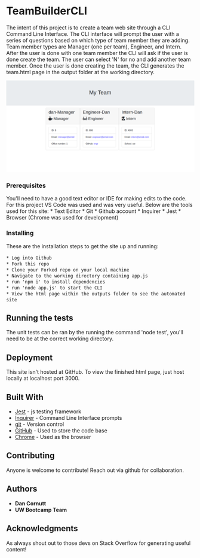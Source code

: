 # TeamBuilderCLI

The intent of this project is to create a team web site through a CLI Command Line Interface. The CLI interface will prompt the user with a series of questions based on which type of team member they are adding. Team member types are Manager (one per team), Engineer, and Intern. After the user is done with one team member the CLI will ask if the user is done create the team. The user can select 'N' for no and add another team member. Once the user is done creating the team, the CLI generates the team.html page in the output folder at the working directory.

![TeamBuilderCLI](https://github.com/dancornutt/TeamBuilderCLI/blob/main/Assets/TeamBuildingCLI-App.png)

### Prerequisites

You'll need to have a good text editor or IDE for making edits to the code. For this project VS Code was used and was very useful.
Below are the tools used for this site:
    * Text Editor
    * Git
    * Github account
    * Inquirer
    * Jest
    * Browser (Chrome was used for development)

### Installing

These are the installation steps to get the site up and running:

    * Log into Github
    * Fork this repo 
    * Clone your Forked repo on your local machine
    * Navigate to the working directory containing app.js
    * run 'npm i' to install dependencies
    * run 'node app.js' to start the CLI
    * View the html page within the outputs folder to see the automated site

## Running the tests

The unit tests can be ran by the running the command 'node test', you'll need to be at the correct working directory.

## Deployment

This site isn't hosted at GitHub. To view the finished html page, just host locally at localhost port 3000.

## Built With

* [Jest](https://jestjs.io/) - js testing framework
* [Inquirer](https://www.npmjs.com/package/inquirer) - Command Line Interface prompts
* [git](https://git-scm.com/) - Version control
* [GitHub](https://github.com/) - Used to store the code base
* [Chrome](https://www.google.com/chrome/) - Used as the browser

## Contributing

Anyone is welcome to contribute! Reach out via github for collaboration. 

## Authors

* **Dan Cornutt**
* **UW Bootcamp Team**

## Acknowledgments
As always shout out to those devs on Stack Overflow for generating useful content!